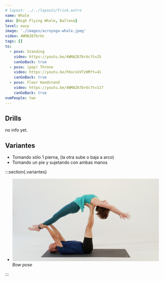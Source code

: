 ```yaml
---
# layout: ../../layouts/Trick.astro
name: Whale
aka: [High Flying Whale, Ballena]
level: easy
image: './images/acroyoga-whale.jpeg'
video: 4WMAZ67brUc
tags: []
to:
  - pose: Standing
    video: https://youtu.be/4WMAZ67brUc?t=25
    canGoBack: true
  - pose: (pop) Throne
    video: https://youtu.be/FKocikVTzHM?t=41
    canGoBack: true
  - pose: Floor Handstand
    video: https://youtu.be/4WMAZ67brUc?t=117
    canGoBack: true
numPeople: two
---
```


## Drills

no info yet.

## Variantes

- Tomando sólo 1 pierna, (la otra sube o baja a arco)
- Tomando un pie y sujetando con ambas manos

:::section{.variantes}

- ![Untitled 1](./images/acroyoga-whale.jpeg)
  _Bow pose_

:::
